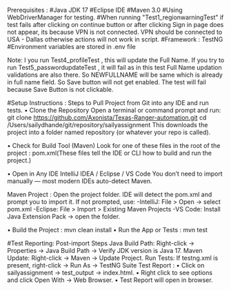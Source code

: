 Prerequisites :
#Java JDK 17
#Eclipse IDE
#Maven 3.0
#Using WebDriverManager for testing.
#When running "Test1_regionwarningTest" if test fails after clicking on continue button or after clicking Sign in page does not appear, its because VPN is not connected.
VPN should be connected to USA - Dallas otherwise actions will not work in script.
#Framework : TestNG
#Environment variables are stored in .env file

Note: I you run Test4_profileTest , this will update the Full Name. If you try to run Test5_passwordupdateTest , it will fail as in this test Full Name updation validations are also there. So NEWFULLNAME will be same which is already in full name field. So Save button will not get enabled. The test will fail because Save Button is not clickable.

  
#Setup Instructions : Steps to Pull Project from Git into any IDE and run tests.
• Clone the Repository
   Open a terminal or command prompt and run:
   git clone https://github.com/Axonista/Texas-Ranger-automation.git
   cd /Users/sailydhande/git/repository/sailyassignment
   This downloads the project into a folder named repository (or whatever your repo is called).

• Check for Build Tool (Maven)
   Look for one of these files in the root of the project : pom.xml(These files tell the IDE or CLI how to build and run the project.)

• Open in Any IDE
   IntelliJ IDEA / Eclipse / VS Code
   You don’t need to import manually — most modern IDEs auto-detect Maven.

   Maven Project :
   Open the project folder.
   IDE will detect the pom.xml and prompt you to import it.
   If not prompted, use:
   -IntelliJ: File > Open → select pom.xml
   -Eclipse: File > Import > Existing Maven Projects
   -VS Code: Install Java Extension Pack → open the folder.

• Build the Project : mvn clean install
• Run the App or Tests : mvn test

 
#Test Reporting:
Post-import Steps Java Build Path: Right-click → Properties → Java Build Path → Verify JDK version is Java 17. Maven Update: Right-click → Maven → Update Project.
Run Tests: If testng.xml is present, right-click → Run As → TestNG Suite
Test Report :
• Click on sailyassignment -> test_output -> index.html.
• Right click to see options and click Open With -> Web Browser.
• Test Report will open in browser.
